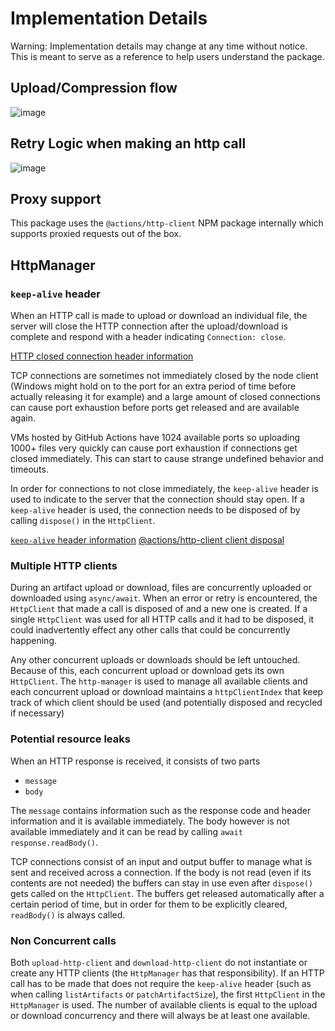 # Implementation Details

Warning: Implementation details may change at any time without notice. This is meant to serve as a reference to help users understand the package.

## Upload/Compression flow

![image](https://user-images.githubusercontent.com/16109154/77190819-38685d80-6ada-11ea-8281-4703ff8cc025.png)

## Retry Logic when making an http call

![image](https://user-images.githubusercontent.com/16109154/78247510-3dbaa480-74eb-11ea-84fd-085bb0f0e6b8.png)

## Proxy support

This package uses the `@actions/http-client` NPM package internally which supports proxied requests out of the box.

## HttpManager

### `keep-alive` header

When an HTTP call is made to upload or download an individual file, the server will close the HTTP connection after the upload/download is complete and respond with a header indicating `Connection: close`.

[HTTP closed connection header information](https://tools.ietf.org/html/rfc2616#section-14.10)

TCP connections are sometimes not immediately closed by the node client (Windows might hold on to the port for an extra period of time before actually releasing it for example) and a large amount of closed connections can cause port exhaustion before ports get released and are available again.

VMs hosted by GitHub Actions have 1024 available ports so uploading 1000+ files very quickly can cause port exhaustion if connections get closed immediately. This can start to cause strange undefined behavior and timeouts.

In order for connections to not close immediately, the `keep-alive` header is used to indicate to the server that the connection should stay open. If a `keep-alive` header is used, the connection needs to be disposed of by calling `dispose()` in the `HttpClient`. 

[`keep-alive` header information](https://developer.mozilla.org/en-US/docs/Web/HTTP/Headers/Keep-Alive)
[@actions/http-client client disposal](https://github.com/actions/http-client/blob/04e5ad73cd3fd1f5610a32116b0759eddf6570d2/index.ts#L292)


### Multiple HTTP clients

During an artifact upload or download, files are concurrently uploaded or downloaded using `async/await`. When an error or retry is encountered, the `HttpClient` that made a call is disposed of and a new one is created. If a single `HttpClient` was used for all HTTP calls and it had to be disposed, it could inadvertently effect any other calls that could be concurrently happening.

Any other concurrent uploads or downloads should be left untouched. Because of this, each concurrent upload or download gets its own `HttpClient`. The `http-manager` is used to manage all available clients and each concurrent upload or download maintains a `httpClientIndex` that keep track of which client should be used (and potentially disposed and recycled if necessary)

### Potential resource leaks

When an HTTP response is received, it consists of two parts
- `message`
- `body`

The `message` contains information such as the response code and header information and it is available immediately. The body however is not available immediately and it can be read by calling `await response.readBody()`.

TCP connections consist of an input and output buffer to manage what is sent and received across a connection. If the body is not read (even if its contents are not needed) the buffers can stay in use even after `dispose()` gets called on the `HttpClient`. The buffers get released automatically after a certain period of time, but in order for them to be explicitly cleared, `readBody()` is always called.

### Non Concurrent calls

Both `upload-http-client` and `download-http-client` do not instantiate or create any HTTP clients (the `HttpManager` has that responsibility). If an HTTP call has to be made that does not require the `keep-alive` header (such as when calling `listArtifacts` or `patchArtifactSize`), the first `HttpClient` in the `HttpManager` is used. The number of available clients is equal to the upload or download concurrency and there will always be at least one available.
